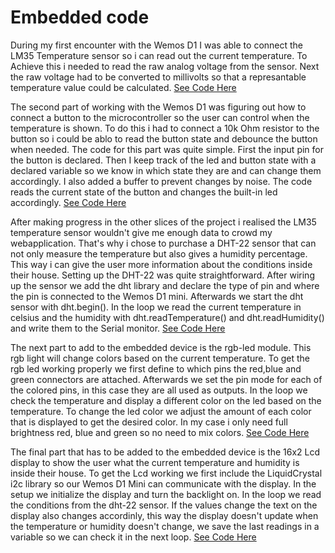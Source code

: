# Embedded code

During my first encounter with the Wemos D1 I was able to connect the LM35 Temperature sensor so i can read out the current temperature. To Achieve this i needed to read the raw analog voltage from the sensor. Next the raw voltage had to be converted to millivolts so that a represantable temperature value could be calculated. [See Code Here](https://gitlab.fdmci.hva.nl/IoT/2023-2024-semester-1/individual-project/iot-svadkoc/-/blob/8bd7aae81da8f2acf82b724e639a5dfc17b77f98/embedded/wemos-temperature/Temperature_sketch.ino)

The second part of working with the Wemos D1 was figuring out how to connect a button to the microcontroller so the user can control when the temperature is shown. To do this i had to connect a 10k Ohm resistor to the button so i could be ablo to read the button state and debounce the button when needed. The code for this part was quite simple. First the input pin for the button is declared. Then I keep track of the led and button state with a declared variable so we know in which state they are and can change them accordingly. I also added a buffer to prevent changes by noise. The code reads the current state of the button and changes the built-in led accordingly. [See Code Here](https://gitlab.fdmci.hva.nl/IoT/2023-2024-semester-1/individual-project/iot-svadkoc/-/blob/main/embedded/Button_sketch/Button_sketch.ino?ref_type=heads)

After making progress in the other slices of the project i realised the LM35 temperature sensor wouldn't give me enough data to crowd my webapplication. That's why i chose to purchase a DHT-22 sensor that can not only measure the temperature but also gives a humidity percentage. This way i can give the user more information about the conditions inside their house. Setting up the DHT-22 was quite straightforward. After wiring up the sensor we add the dht library and declare the type of pin and where the pin is connected to the Wemos D1 mini. Afterwards we start the dht sensor with dht.begin(). In the loop we read the current temperature in celsius and the humidity with dht.readTemperature() and dht.readHumidity() and write them to the Serial monitor. [See Code Here](https://gitlab.fdmci.hva.nl/IoT/2023-2024-semester-1/individual-project/iot-svadkoc/-/blob/main/embedded/Dht-22/Dht-22.ino?ref_type=heads)

The next part to add to the embedded device is the rgb-led module. This rgb light will change colors based on the current temperature. To get the rgb led working properly we first define to which pins the red,blue and green connectors are attached. Afterwards we set the pin mode for each of the colored pins, in this case they are all used as outputs. In the loop we check the temperature and display a different color on the led based on the temperature. To change the led color we adjust the amount of each color that is displayed to get the desired color. In my case i only need full brightness red, blue and green so no need to mix colors. [See Code Here](https://gitlab.fdmci.hva.nl/IoT/2023-2024-semester-1/individual-project/iot-svadkoc/-/blob/main/embedded/Rgb_led/Rgb_led.ino?ref_type=heads)

The final part that has to be added to the embedded device is the 16x2 Lcd display to show the user what the current temperature and humidity is inside their house. To get the Lcd working we first include the LiquidCrystal i2c library so our Wemos D1 Mini can communicate with the display. In the setup we initialize the display and turn the backlight on. In the loop we read the conditions from the dht-22 sensor. If the values change the text on the display also changes accordinly, this way the display doesn't update when the temperature or humidity doesn't change, we save the last readings in a variable so we can check it in the next loop.  [See Code Here](https://gitlab.fdmci.hva.nl/IoT/2023-2024-semester-1/individual-project/iot-svadkoc/-/blob/main/embedded/Rgb_led/Rgb_led.ino?ref_type=heads)
